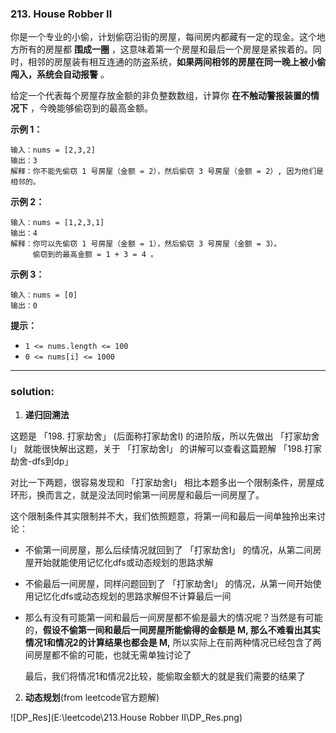 ### 213. House Robber II

你是一个专业的小偷，计划偷窃沿街的房屋，每间房内都藏有一定的现金。这个地方所有的房屋都 **围成一圈** ，这意味着第一个房屋和最后一个房屋是紧挨着的。同时，相邻的房屋装有相互连通的防盗系统，**如果两间相邻的房屋在同一晚上被小偷闯入，系统会自动报警** 。

给定一个代表每个房屋存放金额的非负整数数组，计算你 **在不触动警报装置的情况下** ，今晚能够偷窃到的最高金额。

 **示例 1：**

```
输入：nums = [2,3,2]
输出：3
解释：你不能先偷窃 1 号房屋（金额 = 2），然后偷窃 3 号房屋（金额 = 2）, 因为他们是相邻的。
```

**示例 2：**

```
输入：nums = [1,2,3,1]
输出：4
解释：你可以先偷窃 1 号房屋（金额 = 1），然后偷窃 3 号房屋（金额 = 3）。
     偷窃到的最高金额 = 1 + 3 = 4 。
```

**示例 3：**

```
输入：nums = [0]
输出：0
```

**提示：**

- `1 <= nums.length <= 100`
- `0 <= nums[i] <= 1000`

-----------

### solution:

1. **递归回溯法**

这题是 「198. 打家劫舍」 (后面称打家劫舍I) 的进阶版，所以先做出 「打家劫舍I」 就能很快解出这题，关于 「打家劫舍I」 的讲解可以查看这篇题解 「198.打家劫舍-dfs到dp」

对比一下两题，很容易发现和 「打家劫舍I」 相比本题多出一个限制条件，房屋成环形，换而言之，就是没法同时偷第一间房屋和最后一间房屋了。

这个限制条件其实限制并不大，我们依照题意，将第一间和最后一间单独拎出来讨论：

- 不偷第一间房屋，那么后续情况就回到了 「打家劫舍I」 的情况，从第二间房屋开始就能使用记忆化dfs或动态规划的思路求解

- 不偷最后一间房屋，同样问题回到了 「打家劫舍I」 的情况，从第一间开始使用记忆化dfs或动态规划的思路求解但不计算最后一间

- 那么有没有可能第一间和最后一间房屋都不偷是最大的情况呢？当然是有可能的，**假设不偷第一间和最后一间房屋所能偷得的金额是 M, 那么不难看出其实情况1和情况2的计算结果也都会是 M,** 所以实际上在前两种情况已经包含了两间房屋都不偷的可能，也就无需单独讨论了

  ​	最后，我们将情况1和情况2比较，能偷取金额大的就是我们需要的结果了

  

2. **动态规划**(from leetcode官方题解)

![DP_Res](E:\leetcode\213.House Robber II\DP_Res.png)
